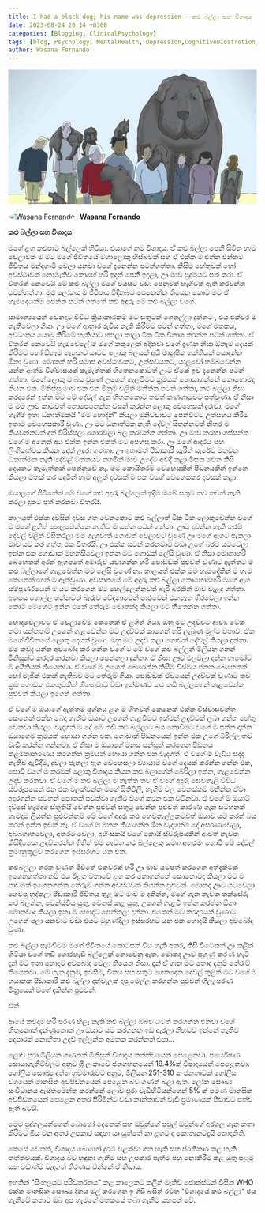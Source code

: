 ```yaml
---
title: I had a black dog; his name was depression - කළු බල්ලා සහ විශාදය
date: 2023-08-24 20:14 +0300
categories: [Blogging, ClinicalPsychology]
tags: [blog, Psychology, MentalHealth, Depression,CognitiveDIostrotion,ANTs,විශාදය]
author: Wasana Fernando
---
```


![Desktop View](assets/487722643.jpg)


<div style="display: flex; align-items: center;">
  <a href="https://www.linkedin.com/in/wasana-fernando-37870295/" target="_blank">
    <img src="https://media.licdn.com/dms/image/v2/D4D03AQGqmZMF-iRUqA/profile-displayphoto-shrink_200_200/B4DZZtGoXmGcAY-/0/1745587183368?e=1755734400&v=beta&t=vnDv5XHSj2TDWWcWCZklt1uhS4tbSnotW3C0_AVa1y0" alt="Wasana Fernando" width="50" height="50" style="border-radius: 50%; margin-right: 10px;">
  </a>
  <a href="https://www.linkedin.com/in/wasana-fernando-37870295/" target="_blank" style="font-weight: bold;">Wasana Fernando</a>
</div>




 **කළු බල්ලා සහ විශාදය**


මගේ ළග කළුපාට බල්ලෙක් හිටියා. එයාගේ නම විශාදය. ඒ කළු බල්ලා පෙනී සිටින හැම වෙලාවක ම මට මගේ ජීවිතයේ මහාලොකු හිස්බවක් සහ ඒ එක්ක ම එන්න එන්නම ජීවිතය මන්දගාමී වෙලා යනවා වගේ දැනෙන්න පටන්ගත්තා. කිසිම හේතුවක් හෝ අවස්ථාවක් නොමැතිව කොහේ හරි ඉදන් පෙනී ඉදලා, ඌ මාව පුදුමයට පත් කරා. ඒ විතරක් නෙවෙයි මේ කළු බල්ලා මගේ වයසට වඩා පෙනුමක් හැගීමක් ඇති කරවන්න පටන්ගත්තා. මුළු ලෝකය ම ජීවිතය විදිනබව පෙනෙන්න තියෙන කොට මට ඒ හැමදෙයක්ම පේන්න පටන් ගත්තේ කළු අඳුරු මේ කළු බල්ලා වගේ.

සාමාන්‍යයෙන් වෙනදාට විවිධ ක්‍රියාකාරකම් මට සතුටක් ගෙනල්ලා දුන්නට , එය එක්වර ම නැතිවෙලා ගියා. ඌ මගේ ආහාර රුචිය නැති කිරීමට පටන් ගත්තා, මගේ මතකය, අවධානය යොමු කිරීමේ හැකියාව හපලා කාලා ටික ටික විනාශ කරන්න පටන් ගත්තා. ඒ විතරක් නෙවෙයි හැමවෙලේ ම මගේ කකුලෙන් අදිනවා වගේ දැණුන නිසා ඕනෑම දෙයක් කිරීමට හෝ ඕනෑම තැනකට යාමට ලොකු බලයක් අධි මානුෂික ශක්තියක් යොදන්න ඕනා වුණා. මොකක් හරි සමාජ අවස්ථාවකට, උත්සවයකට, යාලුවෝ හම්බවෙන්න යන්න ආත්ම විශ්වාසයක් කැමැත්තක් හිතෙනකොටත් ඌට ඒකේ ඉව දැනෙන්න පටන් ගත්තා. මගේ ලොකු ම බය වුණේ උගෙන් ගැලවීමට ක්‍රමයක් හොයාගන්නේ කොහොමද කියන එක. මිනිස්සු මාව එක එක මිනුම් වලින් මනින්න පටන් ගත්තා, කළු බල්ලා නිසා කරදරෙන් ඉන්න මට මේ දේවල් ගැන හිතනකොට තවත් කණගාටුවට පත්වුණා. ඒ නිසා ම මම ඌව කාටවත් නොපෙනෙන්න වසන් කරන්න ලොකු වෙහෙසක් දැරුවා. මගේ හැගීම් ඉතා ධනාත්මකයි "මම හොදින්" කියලා මූනිච්චාවට පෙන්වීමට උත්සහය කිරීම ඉතාම වෙහෙසකාරී වුණා. ඌ මට ධනාත්මක නැති දේවල් සිතන්නටත් නිතර ම කියවන්නටත් දත් විරිස්සලා ගොරවලා බල කරවන්න ගත්තා. ඌ මාව තරහා ගස්සන්න වගේ ම අනෙක් අය එක්ක ඉන්න එකත් මට අපහසු කරා. ඌ මගේ ආදරය සහ ලිංගිකත්වය කියන දේත් උදුරා ගත්තා. ඌ ඉතාමත් පීඩාකාරී සැරින් සැරේට මතුවන ධනාත්මක නැති දේවල් මතකයට නගමින් මාව උදේට අවදි කළා මිසක වෙන කිසි දෙයකට කැමැත්තක් පෙන්නුවේ නෑ. මම කොයිතරම් වෙහෙසකින් පීඩනයකින් ඉන්නෙ කියලා මතක් කර දෙමින් හැම අලුත් දවසක් ම එක වගේ වෙහෙසකර දවසක් කළා.

ඔයාලගේ ජිවීතේත් මේ වගේ කළු අදුරු බල්ලෙක් ඉදීම ඔබේ සතුට තව තවත් නැති කරලා දුකට පත් කරනවා විතරයි.

කාලයත් එක්ක දවසින් දවස ගත වෙනකොට කළු බල්ලාත් ටික ටික ලොකුවෙන්න වගේ ම මගේ ළගින් හෙලවෙන්නෙ නැතිව ම යන්න පටන් ගත්තා. ඌට දුවන්න හැකි තරම් දේවල් වලින් විසිකරලා මම ගැහුවාත් ගොඩක් වෙලාවට වුණේ ඌ මගේ ඇගට පැනලා මාව යට කර ගත්ත එක විතරයි. ඌ එක්ක සටන් කරනවාට වඩා උගේ බරට යටවෙලා ඉන්න එක ගොඩාක් මහන්සිවෙලා ඉන්න මට ගොඩක් ලේසි වුණා. ඒ නිසා මොනාහරි බෙහෙතක් අරන් ඇගපතේ අමාරුව යවාගන්න හරි පොඩ්ඩක් පුළුවන් වුණාට ඇත්තට ම කළු බල්ලාගේ ගැළවෙන්න මට ලේසි වුණේ නෑ. කාලයත් එක්ක මම හැමදේකින් ම හැම කෙනෙක්ගෙන් ම ඈත්වුණා. අවසානයේ මේ අදුරු කළු බල්ලා කොහොමහරි මගේ ඇග සම්පූර්ණයෙන් ම යට කරගෙන මට හෙල්ලෙන්නවත් බැරි බරකින් මාව වැළද ගත්තා. අතපය හොල්ල ගන්නවත් බැරුව වේදනාවෙන් පාළුවෙන් එකතැන හිරවෙලා ඉන්න කොට මෙහෙම ඉන්න එකේ තේරුම මොකක්ද කියලා මට හිතෙන්න ගත්තා.

හොදවෙලාවට ඒ වෙලාවේම කෙනෙක් ඒ ළගින් ගියා. ඔහු මට උදව්වට ආවා. මේක තමා යන්නතම් උගෙන් ගැළවෙන්න මට උදව්වක් කාගෙන් හරි ලැබුණ මුල්ම වතාව. ඒක මගේ ජිවිතයේ ලොකු දෙයක් වුණා. ඔහු මට උදව් කලා ගොඩක් දේවල් කියලා දුන්නා. මම කවුද යන්න අවබෝද කර ගන්න වගේ ම මේ වගේ කළු බල්ලන් මිලියන ගනන් මිනිසුන්ට කරදර කරනවා කියලා පෙන්නලා දුන්නා. ඒ නිසා ඌව එලවලා දන්න හැමෝට ම් අයිතියක් තියෙනවා. ඒ වගේ ම උගෙන් බෙරෙන්න කිසිම විස්මය ජනක බෙහෙතක් හෝ මැජික් එකක් නැතිබව මට තේරුම් ගියා. පොඩ්ඩක් ඒවයෙන් උදව්වක් වුණාට තව ක්‍රම ගොඩක එකතුවකින් හිතනවාට ව්ඩා ඉක්මණට කළු තඩි බල්ලගෙන් ගැළවෙන්න පුළුවන් කියලා ඉගෙන් ගත්තා.

ඒ වගේ ම ඔයාගේ ඇත්තම ප්‍රශ්නය ළග ම හිතවත් කෙනෙක් එක්ක විස්වාසවන්ත කෙනෙක් එක්ක බෙදා ගැනීම ඔයාට උගෙන් ගැළවීමට ඉක්මන් උදව්වක් ලබා ගන්න හේතු වෙනවා කියලා. වැදගත් ම දේ මේ තඩි කළු බල්ලාට බය නොවීමට වගේ ම පන්න දාන්න ඔයාගෙම ක්‍රමයක් හොයා ගන්න එක. ගොඩාක් පීඩනයෙන් ඉන්න එක උගේ බිරිල්ල තව වැඩි කරන්න ගන්නවා. ඒ නිසා ම ඔයාගේ මනස සන්සුන් කරගෙන පීඩනය කළමනාකරණය කරගන්න ක්‍රමයක් හොයා ගන්න එක වැදගත්. ඒ වගේ ම වැඩිය සද්ද නැතිව ඇවිදීම, දුවලා පැනලා ඇග වෙහෙසලා ව්‍යායාම වගේ දෙයක් කරන්න ගන්න එක, පොඩි වගේ ම තරමක් ලොකු විශාදය කියන කළු බලාගේන් බේරිලා ඉන්න, ගැළවෙන්න උදව් කරනවා. ඒ වගේ ම කළු බල්ලා ම නැත්ත තව ඒ වගේ අදුරු සෙවනැලි විවිධ ස්වරූපයෙන් එන එක වලක්වන්න මගේ සිතිවිලි, හැගීම් වල වෙනස්කම් මනින්න ඒවා අදුරගන්න සටහන් පොතක් පවත්වා ගැනීම වගේ කරන එක වටිනවා. ඒ වගේ ම් ඔයාට් දව්සේ හැමදාම ස්තූතියි වෙන්න පුළුවන් සතුටු වෙන්න පුළුවන් කාරණා ගැන සටහනක් හැමදාම ලියන්න පුළුවන්නම් මේ වගේ අදුරු කළු හෙවනැල්ලකටවත් ඔයාව යට කරන් බය කරන් ඉන්න ඉඩක් නෑ. ඒ වගේ ම මතක තියාගන්න ඕන වැදගත්ම දේ අසරණවෙලා, අබ්බගාතවෙලා, අතරමංවෙලා, අහිංසකයි වගේ කොයි ස්වරූපයකින් ආවත් නැවත කිසිදිනෙක උදව්කරන්න ගිහින් මම නැවත කළු බල්ලෙකු සමග අතරමං නොවී මේ දේවල් ක්‍රමානුකූලව කරගෙන ඉස්සරහට යන එක.

කළුබල්ලා නරක වුණත් ජිවිතේ එකවරක් හරි ඌ මාව යටපත් කරගෙන අත්දැකීමක් ඉගෙනගත්තා නම් එය ඊළග වතාවේ ළග කර නොගන්නේ කොහොමද කියලා මට ම පාඩමක් ඉගෙනගන්න තේරුම් ගන්න අවස්ථවක් කියන්න පුළුවන්. මොකද ඌට යටවෙලා ගෙවපු හුද්කලා පීඩාකාරී ජීවිතය තුළ මට මාව ම දකින්න, මගේ ගැන නැවත තක්සේරු කර බලන්න, වෙන්ස්විය යුතු, වෙනස් කළ යුතු, උගෙන් ගැළවී ඉන්න කරන්න ඕනා මොනවාද කියලා ඉතා ම හොදට පෙන්නලා දුන්නා. එකෙන් මට කරදරයක් වුණාට උගෙන් පලා යනවාට වඩා එයට මුහුණදීලා ඉස්සරහට යන එක හොදයි කියලා අවබෝද වුණා.

කළු බල්ලා සැමවිටම මගේ ජීවිතයේ කොටසක් විය හැකි අතර, කිසි විටෙකත් ඌ කලින් හිටියා වගේ තඩි ගොරහැඩි බල්ලෙක් නොවෙනු ඇත. මොකද ඌව පුහුණු කරණ හැටි දැන් මට ඉතා හොදට අවබෝද වෙලා තියෙන නිසා. දැන් ඒ ගැන මට හොද දැනුම් තේරුම් තියෙනවා. මේ ගැන දැනුම, ඉවසීම, විනය සහ සතුට ගෙනදෙන දේවල් තුළින් මට වගේ ම භයානක පීඩාකාරී කළු බල්ලා දන්වැලක් දාපු මෙල්ල කරගන්න පුළුවන් හීලෑ පරණ මිත්‍රයෙක් වගේ දකින්න පුළුවන්.

ඒත්

ආයේ කවදාම හරි පරණ හීලෑ නැති කළු බල්ලා ඔබව යටත් කරගන්න එනවා වගේ හිතුනොත් දැන්ණුනොත් ඌ ඔයාව යට කරගන්න ඉඩ ඇරලා නිහඩව ඉන්නේ නැතිව දෙපාරක් නොහිතා උදව් ඉල්ලන්න අමතක කරන්නත් එපා...


ලොව පුරා මිලියන ගණනක් මිනිසුන් විශාදය තත්ත්වයෙන් පෙළෙනවා. පර්යේෂණ සොයාගැනීම්වලට අනුව ශ්‍රී ලංකාවේ ජනගහනයෙන් 19.4%ක් විෂාදයෙන් පෙළෙනවා. ගෝලීය සෞඛ්‍ය දත්ත හුවමාරුවට අනුව, මිලියන 251-310 ක ජනතාවක් ගෝලීය වශයෙන් මානසික අවපීඩනයෙන් පෙළෙන බව ගණන් බලා ඇත. ලෝක සෞඛ්‍ය සංවිධානය ඇස්තමේන්තු කරන්නේ ලොව පුරා වැඩිහිටියන්ගෙන් 5% ක් පමණ මානසික අවපීඩනයෙන් පෙළෙන අතර පිරිමින්ට වඩා කාන්තාවන් වැඩි ප්‍රමාණයක් පීඩාවට පත්ව ඇති බවයි.

මෙම පුද්ගලයන්ගෙන් බොහෝ දෙනෙක් සහ ඔවුන්ගේ පවුල් ඔවුන්ගේ අරගල ගැන කතා කිරීමට බිය වන අතර උපකාර සඳහා යා යුත්තේ කා ළගට ද කොතැනටදැයි නොදනිති.

කෙසේ වෙතත්, විශාදය බොහෝ දුරට වළක්වා ගත හැකි සහ ප්රතිකාර කළ හැකි තත්ත්වයක්. විශාදය බව හඳුනා ගැනීම සහ උපකාර පැතීම පහු නොකිරීම කළ යුතු පළමු සහ වඩාත්ම වැදගත් තීරණය වන්නේ ඒ නිසාය.

ඉහතින් "සිංහලයට පරිවර්තනය" කළ කාලෙකට කලින් මැතිව් ජොන්ස්ටන් විසින් WHO එක්ක මානසික සෞඛ්‍ය දිනය මුල් කරගෙන ඉංගීසි බසින් රචිත "විශාදයේ කළු බල්ලා" ජය ගැනීමේ කතාව ඔබ අප හැමගේ මතකයේ තබා ගැනීම යහපත් වේ.
